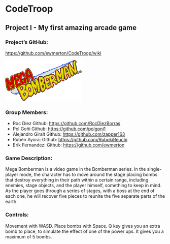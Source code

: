 # CodeTroop
## Project I - My first amazing arcade game


### Project’s GitHub:

https://github.com/ewmerton/CodeTroop/wiki

![](https://github.com/ewmerton/CodeTroop/blob/main/Project_7_Solution/Game/Assets/Mega_bomberman_logo.png?raw=true)

### Group Members:

-	Roc Díez
  Github: https://github.com/RocDiezBorras
-	Pol Goñi
  Github: https://github.com/polgoni1
-	Alejandro Giralt
  Github: https://github.com/zapper163
-	Rubén Ayora: 
  Github:  https://github.com/RubokiReuchi
-	Erik Fernandez:
  Github: https://github.com/ewmerton



### Game Description:

Mega Bomberman is a video game in the Bomberman series. In the single-player mode, the character has to move around the stage placing bombs that destroy everything in their path within a certain range, including enemies, stage objects, and the player himself, something to keep in mind. As the player goes through a series of stages, with a boss at the end of each one, he will recover five pieces to reunite the five separate parts of the earth.



### Controls:

Movement with WASD.
Place bombs with Space.
Q key gives you an extra bomb to place, to simulate the effect of one of the power ups. It gives you a maximum of 5 bombs.
